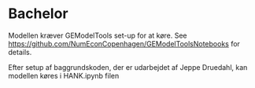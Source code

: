 # Bachelor
Modellen kræver GEModelTools set-up for at køre. 
See https://github.com/NumEconCopenhagen/GEModelToolsNotebooks for details. 

Efter setup af baggrundskoden, der er udarbejdet af Jeppe Druedahl, kan modellen køres i HANK.ipynb filen
